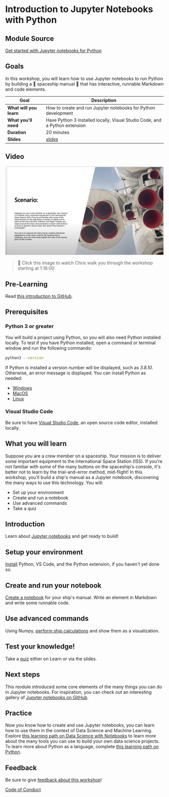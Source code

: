 # Introduction to Jupyter Notebooks with Python

## Module Source

[Get started with Jupyter notebooks for Python](https://docs.microsoft.com/learn/modules/python-create-run-jupyter-notebook/?WT.mc_id=academic-56952-jelooper)

## Goals

In this workshop, you will learn how to use Jupyter notebooks to run Python by building a 🚀 spaceship manual 🚀 that has interactive, runnable Markdown and code elements.

| **Goal**              | Description                                    |
| ----------------------------- | --------------------------------------------------------------------- |
| **What will you learn**       | How to create and run Jupyter notebooks for Python development                                        |
| **What you'll need**          | Have Python 3 installed locally, Visual Studio Code, and a Python extension |
| **Duration**                  | 20 minutes                                                                |
| **Slides**                  | [slides](./slides.pptx)                                                           |

## Video
 
[![workshop walk-through](./images/promo.png)](https://youtu.be/QJHd4jf4ekI "workshop walk-through")
> 🎥 Click this image to watch Chris walk you through the workshop starting at 1:16:00


## Pre-Learning

Read [this introduction to GitHub](https://docs.microsoft.com/learn/modules/introduction-to-github/1-introduction/?WT.mc_id=academic-55780-jelooper).

## Prerequisites

### Python 3 or greater

You will build a project using Python, so you will also need Python installed locally. To test if you have Python installed, open a command or terminal window and run the following commands:

```bash
python3 --version
```

If Python is installed a version number will be displayed, such as *3.8.10*. Otherwise, an error message is displayed. You can install Python as needed:

- [Windows](https://docs.microsoft.com/windows/python/beginners?WT.mc_id=academic-56952-jelooper#install-python)
- [MacOS](https://www.python.org/downloads/macos/)
- [Linux](https://packaging.python.org/guides/installing-using-linux-tools/)

### Visual Studio Code

Be sure to have [Visual Studio Code](https://code.visualstudio.com?WT.mc_id=academic-56952-jelooper), an open source code editor, installed locally. 

## What you will learn

Suppose you are a crew member on a spaceship. Your mission is to deliver some important equipment to the International Space Station (ISS). If you're not familiar with some of the many buttons on the spaceship's console, it's better not to learn by the trial-and-error method, mid-flight! In this workshop, you'll build a ship's manual as a Jupyter notebook, discovering the many ways to use this technology. You will:

- Set up your environment
- Create and run a notebook
- Use advanced commands
- Take a quiz

## Introduction

Learn about [Jupyter notebooks](https://docs.microsoft.com/learn/modules/python-create-run-jupyter-notebook/1-introduction) and get ready to build!

## Setup your environment

[Install](https://docs.microsoft.com/learn/modules/python-create-run-jupyter-notebook/2-setup) Python, VS Code, and the Python extension, if you haven't yet done so. 

## Create and run your notebook

[Create a notebook](https://docs.microsoft.com/learn/modules/python-create-run-jupyter-notebook/3-exercise-run-notebook) for your ship's manual. Write an element in Markdown and write some runnable code. 

## Use advanced commands

Using Numpy, [perform ship calculations](https://docs.microsoft.com/learn/modules/python-create-run-jupyter-notebook/4-exercise-advanced-commands) and show them as a visualization.

## Test your knowledge!

Take a [quiz](https://docs.microsoft.com/learn/modules/python-create-run-jupyter-notebook/5-knowledge-check) either on Learn or via the slides.

## Next steps

This module introduced some core elements of the many things you can do in Jupyter notebooks. For inspiration, you can check out an interesting gallery of [Jupyter notebooks on GitHub](https://github.com/jupyter/jupyter/wiki).

## Practice

Now you know how to create and use Jupyter notebooks, you can learn how to use them in the context of Data Science and Machine Learning. Explore [this learning path on Data Science with Notebooks](https://docs.microsoft.com/learn/modules/explore-analyze-data-with-python/) to learn more about the many tools you can use to build your own data science projects. To learn more about Python as a language, complete [this learning path on Python](https://docs.microsoft.com/learn/paths/beginner-python/).

## Feedback

Be sure to give [feedback about this workshop](https://forms.office.com/r/MdhJWMZthR)!

[Code of Conduct](../../CODE_OF_CONDUCT.md)

